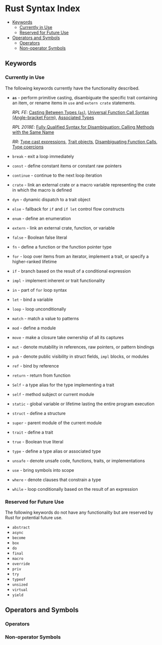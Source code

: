 # Rust Syntax Index

* [Keywords](#keywords)
  - [Currently in Use](#currently-in-use)
  - [Reserved for Future Use](#reserved-for-future-use)
* [Operators and Symbols](#operators-and-symbols)
  - [Operators](#operators)
  - [Non-operator Symbols](#non-operator-symbols)

## Keywords

### Currently in Use

The following keywords currently have the functionality described.

* **`as`** - perform primitive casting, disambiguate the specific trait containing
  an item, or rename items in `use` and `extern crate` statements.
  
  *RPL FE*: [Casting Between Types (`as`)], [Universal Function Call Syntax (Angle-bracket Form)], [Associated Types]
  
  *RPL 2018E*: [Fully Qualified Syntax for Disambiguation: Calling Methods with the Same Name]
  
  *RR*: [Type cast expressions], [Trait objects], [Disambiguating Function Calls], [Type coercions]
* `break` - exit a loop immediately
* `const` - define constant items or constant raw pointers
* `continue` - continue to the next loop iteration
* `crate` - link an external crate or a macro variable representing the crate in
  which the macro is defined
* `dyn` - dynamic dispatch to a trait object
* `else` - fallback for `if` and `if let` control flow constructs
* `enum` - define an enumeration
* `extern` - link an external crate, function, or variable
* `false` - Boolean false literal
* `fn` - define a function or the function pointer type
* `for` - loop over items from an iterator, implement a trait, or specify a
  higher-ranked lifetime
* `if` - branch based on the result of a conditional expression
* `impl` - implement inherent or trait functionality
* `in` - part of `for` loop syntax
* `let` - bind a variable
* `loop` - loop unconditionally
* `match` - match a value to patterns
* `mod` - define a module
* `move` - make a closure take ownership of all its captures
* `mut` - denote mutability in references, raw pointers, or pattern bindings
* `pub` - denote public visibility in struct fields, `impl` blocks, or modules
* `ref` - bind by reference
* `return` - return from function
* `Self` - a type alias for the type implementing a trait
* `self` - method subject or current module
* `static` - global variable or lifetime lasting the entire program execution
* `struct` - define a structure
* `super` - parent module of the current module
* `trait` - define a trait
* `true` - Boolean true literal
* `type` - define a type alias or associated type
* `unsafe` - denote unsafe code, functions, traits, or implementations
* `use` - bring symbols into scope
* `where` - denote clauses that constrain a type
* `while` - loop conditionally based on the result of an expression

[Casting Between Types (`as`)]: https://doc.rust-lang.org/book/first-edition/casting-between-types.html#as
[Universal Function Call Syntax (Angle-bracket Form)]: https://doc.rust-lang.org/book/first-edition/ufcs.html#angle-bracket-form
[Associated Types]: https://doc.rust-lang.org/book/first-edition/associated-types.html

[Fully Qualified Syntax for Disambiguation: Calling Methods with the Same Name]: https://doc.rust-lang.org/book/2018-edition/ch19-03-advanced-traits.html#fully-qualified-syntax-for-disambiguation-calling-methods-with-the-same-name

[Type cast expressions]: https://doc.rust-lang.org/reference/expressions/operator-expr.html#type-cast-expressions
[Trait objects]: https://doc.rust-lang.org/reference/types.html#trait-objects
[Disambiguating Function Calls]: https://doc.rust-lang.org/reference/expressions/call-expr.html#disambiguating-function-calls
[Type coercions]: https://doc.rust-lang.org/reference/type-coercions.html

### Reserved for Future Use

The following keywords do not have any functionality but are reserved by Rust
for potential future use.

* `abstract`
* `async`
* `become`
* `box`
* `do`
* `final`
* `macro`
* `override`
* `priv`
* `try`
* `typeof`
* `unsized`
* `virtual`
* `yield`

## Operators and Symbols

### Operators

### Non-operator Symbols
